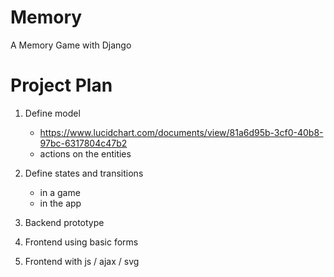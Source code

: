 # Memory
A Memory Game with Django

# Project Plan

  1. Define model 
  
     - https://www.lucidchart.com/documents/view/81a6d95b-3cf0-40b8-97bc-6317804c47b2
     - actions on the entities
     
  2. Define states and transitions
  
     - in a game
     - in the app
  
  3. Backend prototype
  
  4. Frontend using basic forms 
  
  5. Frontend with js / ajax / svg
  